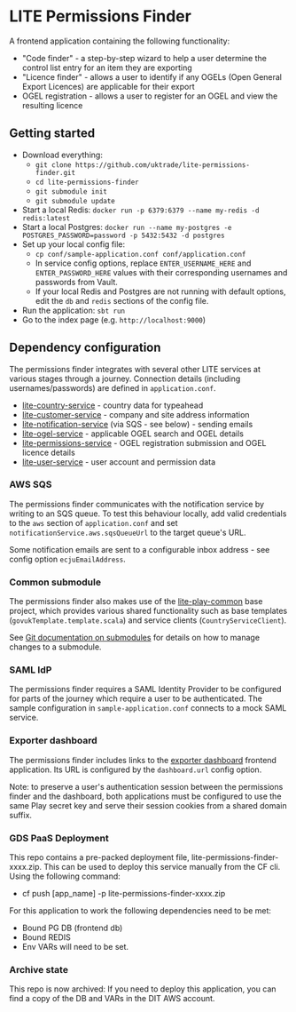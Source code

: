 # LITE Permissions Finder

A frontend application containing the following functionality:

* "Code finder" - a step-by-step wizard to help a user determine the control list entry for an item they are exporting
* "Licence finder" - allows a user to identify if any OGELs (Open General Export Licences) are applicable for their export
* OGEL registration - allows a user to register for an OGEL and view the resulting licence

## Getting started

* Download everything:
  * `git clone https://github.com/uktrade/lite-permissions-finder.git`
  * `cd lite-permissions-finder`
  * `git submodule init`
  * `git submodule update`
* Start a local Redis: `docker run -p 6379:6379 --name my-redis -d redis:latest`
* Start a local Postgres: `docker run --name my-postgres -e POSTGRES_PASSWORD=password -p 5432:5432 -d postgres`
* Set up your local config file:
  * `cp conf/sample-application.conf conf/application.conf`
  * In service config options, replace `ENTER_USERNAME_HERE` and `ENTER_PASSWORD_HERE` values with their corresponding
    usernames and passwords from Vault.
  * If your local Redis and Postgres are not running with default options, edit the `db` and `redis` sections of the
    config file.
* Run the application: `sbt run`
* Go to the index page (e.g. `http://localhost:9000`)

## Dependency configuration

The permissions finder integrates with several other LITE services at various stages through a journey. Connection details
(including usernames/passwords) are defined in `application.conf`.

* [lite-country-service](https://github.com/uktrade/lite-country-service) - country data for typeahead
* [lite-customer-service](https://github.com/uktrade/lite-customer-service) - company and site address information
* [lite-notification-service](https://github.com/uktrade/lite-notification-service) (via SQS - see below) - sending emails
* [lite-ogel-service](https://github.com/uktrade/lite-ogel-service) - applicable OGEL search and OGEL details
* [lite-permissions-service](https://github.com/uktrade/lite-permissions-service) - OGEL registration submission and OGEL licence details
* [lite-user-service](https://github.com/uktrade/lite-user-service) - user account and permission data

### AWS SQS

The permissions finder communicates with the notification service by writing to an SQS queue. To test this behaviour locally,
add valid credentials to the `aws` section of `application.conf` and set `notificationService.aws.sqsQueueUrl` to the target
queue's URL.

Some notification emails are sent to a configurable inbox address - see config option `ecjuEmailAddress`.  

### Common submodule

The permissions finder also makes use of the [lite-play-common](https://github.com/uktrade/lite-play-common) base project, which
provides various shared functionality such as base templates (`govukTemplate.template.scala`) and service clients (`CountryServiceClient`).

See [Git documentation on submodules](https://git-scm.com/book/en/v2/Git-Tools-Submodules) for details on how to manage changes
to a submodule.

### SAML IdP

The permissions finder requires a SAML Identity Provider to be configured for parts of the journey which require a user to
be authenticated. The sample configuration in `sample-application.conf` connects to a mock SAML service.

### Exporter dashboard

The permissions finder includes links to the [exporter dashboard](https://github.com/uktrade/lite-exporter-dashboard) frontend
application. Its URL is configured by the `dashboard.url` config option.

Note: to preserve a user's authentication session between the permissions finder and the dashboard, both applications must
be configured to use the same Play secret key and serve their session cookies from a shared domain suffix.

### GDS PaaS Deployment

This repo contains a pre-packed deployment file, lite-permissions-finder-xxxx.zip.  This can be used to deploy this service manually from the CF cli.  Using the following command:

* cf push [app_name] -p lite-permissions-finder-xxxx.zip

For this application to work the following dependencies need to be met:

* Bound PG DB (frontend db)
* Bound REDIS
* Env VARs will need to be set.


### Archive state

This repo is now archived: If you need to deploy this application, you can find a copy of the DB and VARs in the DIT AWS account.
